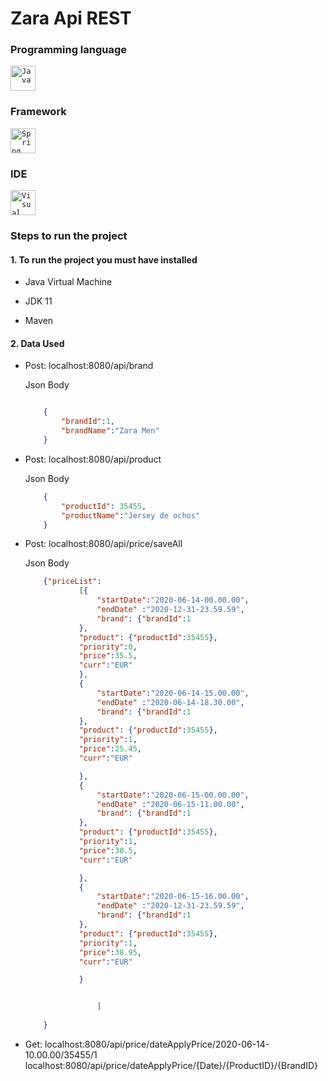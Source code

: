 # Zara Api REST

### Programming language
<code><img height="40" src="https://i.blogs.es/6091fa/java/1366_2000.jpg" title="Java"></code>

### Framework
<code><img height="40" src="https://geeksjavamexico.files.wordpress.com/2017/09/spring-framework.png?w=640" title="Spring Boot"></code>

### IDE
<code><img height="40" src="https://alternativas-a.com/wp-content/uploads/alternativas-a-Visual-Studio-Code-150x150.jpg" title="Visual Code"></code>

### Steps to run the project

#### 1. To run the project you must have installed

- Java Virtual Machine

- JDK 11

- Maven

#### 2. Data Used

- Post: localhost:8080/api/brand
   
    Json Body
    ```json

        {
	        "brandId":1,
	        "brandName":"Zara Men"
        }

    ```
    

- Post: localhost:8080/api/product

    Json Body
    ```json
        {
	        "productId": 35455,
	        "productName":"Jersey de ochos"
        }
    ```
    

- Post: localhost:8080/api/price/saveAll
   
    Json Body
    ```json
        {"priceList":
                [{
                    "startDate":"2020-06-14-00.00.00",
                    "endDate" :"2020-12-31-23.59.59",
                    "brand": {"brandId":1
                },
                "product": {"productId":35455},
                "priority":0,
                "price":35.5,
                "curr":"EUR"
                },					
                {
                    "startDate":"2020-06-14-15.00.00",
                    "endDate" :"2020-06-14-18.30.00",
                    "brand": {"brandId":1
                },
                "product": {"productId":35455},
                "priority":1,
                "price":25.45,
                "curr":"EUR"

                },
                {
                    "startDate":"2020-06-15-00.00.00",
                    "endDate" :"2020-06-15-11.00.00",
                    "brand": {"brandId":1
                },
                "product": {"productId":35455},
                "priority":1,
                "price":30.5,
                "curr":"EUR"

                },
                {
                    "startDate":"2020-06-15-16.00.00",
                    "endDate" :"2020-12-31-23.59.59",
                    "brand": {"brandId":1
                },
                "product": {"productId":35455},
                "priority":1,
                "price":38.95,
                "curr":"EUR"

                }


                    ]
                
        }
    ```
        
- Get: localhost:8080/api/price/dateApplyPrice/2020-06-14-10.00.00/35455/1
        localhost:8080/api/price/dateApplyPrice/{Date}/{ProductID}/{BrandID}





